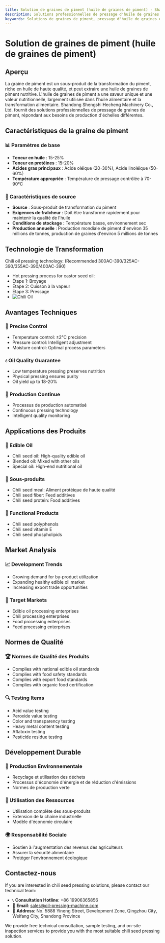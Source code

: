 ```yaml
---
title: Solution de graines de piment (huile de graines de piment) - Shandong Shengshi Hecheng Machinery Co., Ltd.
description: Solutions professionnelles de pressage d'huile de graines de piment, fournissant des équipements et services techniques de transformation d'huile de graines de piment, teneur en huile 15-25%, utilisant un processus de pressage approprié pour mettre en valeur la valeur nutritionnelle, répondant aux besoins différents des petits ateliers aux grandes usines.
keywords: Solutions de graines de piment, pressage d'huile de graines de piment, équipement de transformation de graines de piment, ligne de production d'huile de graines de piment, presse à huile de graines de piment, extraction d'huile de graines de piment, transformation de graines oléagineuses de piment, équipement de pressage d'huile de graines de piment, équipement de production d'huile de graines de piment, usine de transformation d'huile de graines de piment
---
```


# Solution de graines de piment (huile de graines de piment)

## Aperçu

La graine de piment est un sous-produit de la transformation du piment, riche en huile de haute qualité, et peut extraire une huile de graines de piment nutritive. L'huile de graines de piment a une saveur unique et une valeur nutritionnelle, largement utilisée dans l'huile alimentaire et la transformation alimentaire. Shandong Shengshi Hecheng Machinery Co., Ltd. fournit des solutions professionnelles de pressage de graines de piment, répondant aux besoins de production d'échelles différentes.

## Caractéristiques de la graine de piment

### 📊 Paramètres de base
- **Teneur en huile** : 15-25%
- **Teneur en protéines** : 15-20%
- **Acides gras principaux** : Acide oléique (20-30%), Acide linoléique (50-60%)
- **Température appropriée** : Température de pressage contrôlée à 70-90℃

### 🌱 Caractéristiques de source
- **Source** : Sous-produit de transformation du piment
- **Exigences de fraîcheur** : Doit être transformé rapidement pour maintenir la qualité de l'huile
- **Conditions de stockage** : Température basse, environnement sec
- **Production annuelle** : Production mondiale de piment d'environ 35 millions de tonnes, production de graines d'environ 5 millions de tonnes

## Technologie de Transformation
Chili oil pressing technology: (Recommended 300AC-390/325AC-390/355AC-390/400AC-390)
 + Hot pressing process for castor seed oil:
 + Étape 1: Broyage
 + Étape 2: Cuisson à la vapeur
 + Étape 3: Pressage
 + ![Chili Oil](/images/辣椒籽热榨工艺_Hot%20pressing%20process%20of%20chili%20seeds.png)

## Avantages Techniques

### 🎯 Precise Control
- Temperature control: ±2℃ precision
- Pressure control: Intelligent adjustment
- Moisture control: Optimal process parameters

### 💧 Oil Quality Guarantee
- Low temperature pressing preserves nutrition
- Physical pressing ensures purity
- Oil yield up to 18-20%

### 🔄 Production Continue
- Processus de production automatisé
- Continuous pressing technology
- Intelligent quality monitoring

## Applications des Produits

### 🍳 Edible Oil
- Chili seed oil: High-quality edible oil
- Blended oil: Mixed with other oils
- Special oil: High-end nutritional oil

### 🥛 Sous-produits
- Chili seed meal: Aliment protéique de haute qualité
- Chili seed fiber: Feed additives
- Chili seed protein: Food additives

### 💊 Functional Products
- Chili seed polyphenols
- Chili seed vitamin E
- Chili seed phospholipids

## Market Analysis

### 📈 Development Trends
- Growing demand for by-product utilization
- Expanding healthy edible oil market
- Increasing export trade opportunities

### 🎯 Target Markets
- Edible oil processing enterprises
- Chili processing enterprises
- Food processing enterprises
- Feed processing enterprises

## Normes de Qualité

### 🏆 Normes de Qualité des Produits
- Complies with national edible oil standards
- Complies with food safety standards
- Complies with export food standards
- Complies with organic food certification

### 🔍 Testing Items
- Acid value testing
- Peroxide value testing
- Color and transparency testing
- Heavy metal content testing
- Aflatoxin testing
- Pesticide residue testing

## Développement Durable

### 🌱 Production Environnementale
- Recyclage et utilisation des déchets
- Processus d'économie d'énergie et de réduction d'émissions
- Normes de production verte

### 🔄 Utilisation des Ressources
- Utilisation complète des sous-produits
- Extension de la chaîne industrielle
- Modèle d'économie circulaire

### 🌍 Responsabilité Sociale
- Soutien à l'augmentation des revenus des agriculteurs
- Assurer la sécurité alimentaire
- Protéger l'environnement écologique

## Contactez-nous

If you are interested in chili seed pressing solutions, please contact our technical team:

- 📞 **Consultation Hotline**: +86 19906365856
- 📧 **Email**: sales@oil-pressing-machine.com
- 📍 **Address**: No. 5888 Yineng Street, Development Zone, Qingzhou City, Weifang City, Shandong Province

We provide free technical consultation, sample testing, and on-site inspection services to provide you with the most suitable chili seed pressing solution.